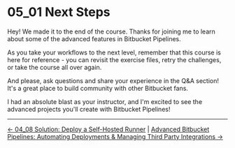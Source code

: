 # 05_01 Next Steps

Hey!  We made it to the end of the course.  Thanks for joining me to learn about some of the advanced features in Bitbucket Pipelines.

As you take your workflows to the next level, remember that this course is here for reference - you can revisit the exercise files, retry the challenges, or take the course all over again.

And please, ask questions and share your experience in the Q&A section! It's a great place to build community with other Bitbucket fans.

I had an absolute blast as your instructor, and I'm excited to see the advanced projects you'll create with Bitbucket Pipelines!

<!-- FooterStart -->
---
[← 04_08 Solution: Deploy a Self-Hosted Runner](../../ch4_self_hosted_runners/04_08_solution_deploy_a_self_hosted_runner/README.md) | [Advanced Bitbucket Pipelines: Automating Deployments & Managing Third Party Integrations →](../../README.md)
<!-- FooterEnd -->
